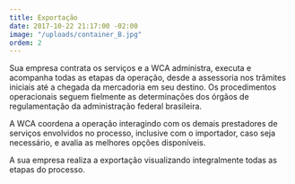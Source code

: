 ```yaml
---
title: Exportação
date: 2017-10-22 21:17:00 -02:00
image: "/uploads/container_B.jpg"
ordem: 2
---
```


Sua empresa contrata os serviços e a WCA administra, executa e acompanha todas as etapas da operação, desde a assessoria nos trâmites iniciais até a chegada da mercadoria em seu destino. Os procedimentos operacionais seguem fielmente as determinações dos órgãos de regulamentação da administração federal brasileira.

A WCA coordena a operação interagindo com os demais prestadores de serviços envolvidos no processo, inclusive com o importador, caso seja necessário, e avalia as melhores opções disponíveis. 

A sua empresa realiza a exportação visualizando integralmente todas as etapas do processo. 
